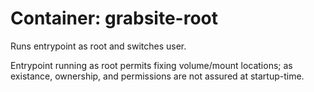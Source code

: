 # Container: grabsite-root
Runs entrypoint as root and switches user.

Entrypoint running as root permits fixing volume/mount locations; as existance, ownership, and permissions are not assured at startup-time.